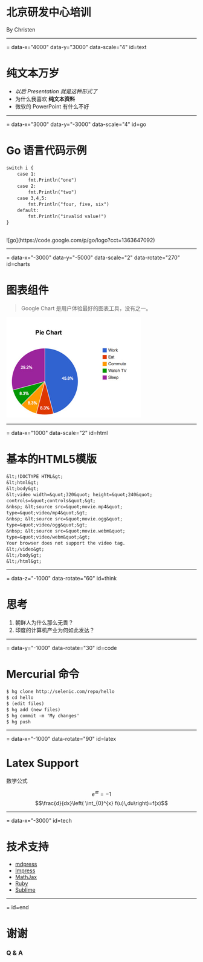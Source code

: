 # 北京研发中心培训

By Christen

----
= data-x="4000" data-y="3000" data-scale="4" id=text
# 纯文本万岁

- _以后 Presentation 就是这种形式了_
- 为什么我喜欢 **纯文本资料**
- 微软的 PowerPoint 有什么不好

----
= data-x="3000" data-y="-3000" data-scale="4" id=go

# Go 语言代码示例

```
switch i {
    case 1:
        fmt.Println("one")
    case 2:
        fmt.Println("two")
    case 3,4,5:
        fmt.Println("four, five, six")
    default:
        fmt.Println("invalid value!")
}
```
<br/>
![go](https://code.google.com/p/go/logo?cct=1363647092)

----
= data-x="-3000" data-y="-5000" data-scale="2"   data-rotate="270" id=charts
# 图表组件

>Google Chart 是用户体验最好的图表工具，没有之一。

![go](img/charts.jpg)

----
= data-x="1000" data-scale="2" id=html
#  基本的HTML5模版

```
&lt;!DOCTYPE HTML&gt;
&lt;html&gt;
&lt;body&gt;
&lt;video width=&quot;320&quot; height=&quot;240&quot; controls=&quot;controls&quot;&gt;
&nbsp; &lt;source src=&quot;movie.mp4&quot; type=&quot;video/mp4&quot;&gt;
&nbsp; &lt;source src=&quot;movie.ogg&quot; type=&quot;video/ogg&quot;&gt;
&nbsp; &lt;source src=&quot;movie.webm&quot; type=&quot;video/webm&quot;&gt;
Your browser does not support the video tag.
&lt;/video&gt;
&lt;/body&gt;
&lt;/html&gt;
```

----
= data-z="-1000"  data-rotate="60" id=think

# 思考 

1. 朝鲜人为什么那么无畏？
2. 印度的计算机产业为何如此发达？

----
= data-y="-1000"  data-rotate="30" id=code

# Mercurial 命令
```
$ hg clone http://selenic.com/repo/hello
$ cd hello
$ (edit files)
$ hg add (new files)
$ hg commit -m 'My changes'
$ hg push
```
----
=  data-x="-1000"  data-rotate="90" id=latex

# Latex Support

数学公式

$$e^{\imath\pi} = -1$$
$$\frac{d}{dx}\left( \int_{0}^{x} f(u)\,du\right)=f(x)$$

----
=  data-x="-3000" id=tech

# 技术支持

- [mdpress](http://documentup.com/egonschiele/mdpress)
- [Impress](http://bartaz.github.io/impress.js/#/bored)
- [MathJax](http://www.mathjax.org/)
- [Ruby](http://www.ruby-lang.org/zh_cn/)
- [Sublime](http://www.sublimetext.com/)

----
= id=end

# 谢谢

### Q & A